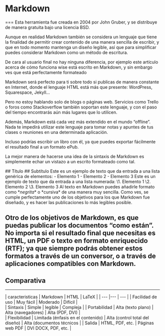 # Markdown
===
Esta herramienta fue creada en 2004 por John Gruber, y se distribuye de manera gratuita bajo una licencia BSD.

Aunque en realidad Markdown también se considera un lenguaje que tiene la finalidad de permitir crear contenido de una manera sencilla de escribir, 
y que en todo momento mantenga un diseño legible, así que para simplificar puedes considerar Markdown como un método de escritura.

De cara al usuario final no hay ninguna diferencia, por ejemplo este artículo acerca de cómo funciona wise está escrito en Markdown, y sin embargo ves que está perfectamente formateado

Markdown será perfecto para ti sobre todo si publicas de manera constante en Internet, donde el lenguaje HTML está más que presente: WordPress, Squarespace, Jekyll…

Pero no estoy hablando solo de blogs o páginas web. Servicios como Trello o foros como Stackoverflow también soportan este lenguaje, y con el paso del tiempo encontrarás aún más lugares que lo utilicen.

Además, Markdown está cada vez más extendido en el mundo “offline”. Nada te impedirá utilizar este lenguaje para tomar notas y apuntes de tus clases o reuniones en una determinada aplicación.

Incluso podrías escribir un libro con él, ya que puedes exportar fácilmente el resultado final a un formato ePub.

La mejor manera de hacerse una idea de la sintaxis de Markdown es simplemente echar un vistazo a un escrito formateado como tal.

\## Título
\## Subtítulo
Este es un ejemplo de texto que da entrada a una lista genérica de elementos:
\- Elemento 1
\- Elemento 2
\- Elemento 3
Este es un ejemplo de texto que da entrada a una lista numerada:
\1. Elemento 1
\2. Elemento 2
\3. Elemento 3
Al texto en Markdown puedes añadirle formato como \**negrita** o \*cursiva* de una manera muy sencilla.
Como ves, se cumple perfectamente uno de los objetivos para los que Markdown fue diseñado, y es hacer las publicaciones lo más legibles posible.

Otro de los objetivos de Markdown, es que puedas publicar los documentos “como están”. No importa si el resultado final que necesitas es HTML, un PDF o texto en formato enriquecido (RTF); ya que siempre podrás obtener estos formatos a través de un conversor, o a través de aplicaciones compatibles con Markdown.
---
##                                Comparativa
---

| caracteristicas | Markdown | HTML | LaTeX |
| --- |--- | --- |
| Facilidad de uso | Muy fácil | Moderado | Difícil |	
| Sintaxis | Simple | legible | Compleja |
| Portabilidad | Alta (texto plano) | Alta (navegadores) | Alta (PDF, DVI)  |	
| Flexibilidad | Limitada (énfasis en el contenido)	 | Alta (control total del diseño) | Alta (documentos técnicos |
| Salida | HTML, PDF, etc. | Páginas web	PDF | DVI	DOCX, PDF, etc. |




